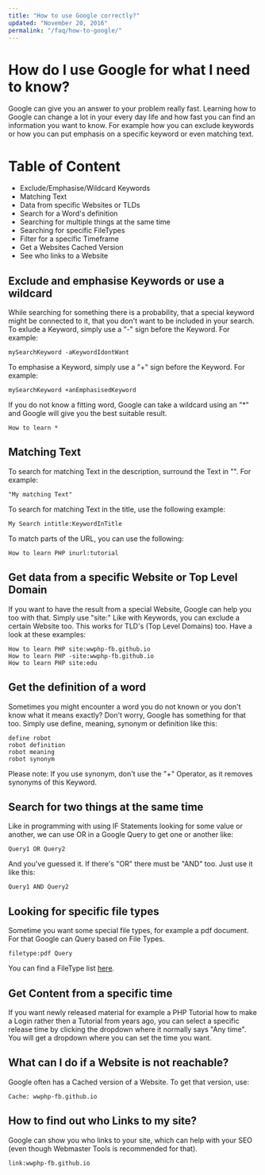 ```yaml
---
title: "How to use Google correctly?"
updated: "November 20, 2016"
permalink: "/faq/how-to-google/"
---
```


# How do I use Google for what I need to know?
Google can give you an answer to your problem really fast. Learning how to Google can change a lot in your every day life and how fast you can find an information you want to know. For example how you can exclude keywords or how you can put emphasis on a specific keyword or even matching text.

# Table of Content
- Exclude/Emphasise/Wildcard Keywords
- Matching Text
- Data from specific Websites or TLDs
- Search for a Word's definition
- Searching for multiple things at the same time
- Searching for specific FileTypes
- Filter for a specific Timeframe 
- Get a Websites Cached Version
- See who links to a Website

## Exclude and emphasise Keywords or use a wildcard
While searching for something there is a probability, that a special keyword might be connected to it, that you don't want to be included in your search.
To exlude a Keyword, simply use a "-" sign before the Keyword. For example:
```
mySearchKeyword -aKeywordIdontWant
```
To emphasise a Keyword, simply use a "+" sign before the Keyword. For example:
```
mySearchKeyword +anEmphasisedKeyword
```
If you do not know a fitting word, Google can take a wildcard using an "*" and Google will give you the best suitable result.
```
How to learn *
```

## Matching Text
To search for matching Text in the description, surround the Text in "". For example:
```
"My matching Text"
```
To search for matching Text in the title, use the following example:
```
My Search intitle:KeywordInTitle
```
To match parts of the URL, you can use the following:
```
How to learn PHP inurl:tutorial
```

## Get data from a specific Website or Top Level Domain
If you want to have the result from a special Website, Google can help you too with that. Simply use "site:"
Like with Keywords, you can exclude a certain Website too. This works for TLD's (Top Level Domains) too. Have a look at these examples:
```
How to learn PHP site:wwphp-fb.github.io
How to learn PHP -site:wwphp-fb.github.io
How to learn PHP site:edu
```

## Get the definition of a word
Sometimes you might encounter a word you do not known or you don't know what it means exactly? Don't worry, Google has something for that too. Simply use define, meaning, synonym or definition like this:
```
define robot
robot definition
robot meaning
robot synonym
```
Please note: If you use synonym, don't use the "+" Operator, as it removes synonyms of this Keyword.

## Search for two things at the same time
Like in programming with using IF Statements looking for some value or another, we can use OR in a Google Query to get one or another like:
```
Query1 OR Query2
```
And you've guessed it. If there's "OR" there must be "AND" too. Just use it like this:
```
Query1 AND Query2
```

## Looking for specific file types
Sometime you want some special file types, for example a pdf document. For that Google can Query based on File Types.
```
filetype:pdf Query
```
You can find a FileType list [here](https://en.wikipedia.org/wiki/List_of_file_formats).

## Get Content from a specific time
If you want newly released material for example a PHP Tutorial how to make a Login rather then a Tutorial from years ago, you can select a specific release time by clicking the dropdown where it normally says "Any time". You will get a dropdown where you can set the time you want.

## What can I do if a Website is not reachable?
Google often has a Cached version of a Website. To get that version, use:
```
Cache: wwphp-fb.github.io
```

## How to find out who Links to my site?
Google can show you who links to your site, which can help with your SEO (even though Webmaster Tools is recommended for that).
```
link:wwphp-fb.github.io
```


